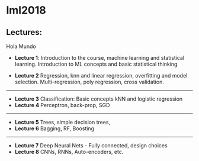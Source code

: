 # lml2018
## Lectures:

Hola Mundo

- **Lecture 1**:	Introduction to the course, machine learning and statistical learning. Introduction to ML concepts and basic statistical thinking

- **Lecture 2** 	Regression, knn and linear regression, overfitting and model selection. Multi-regression, poly regression, cross validation.

---

-  **Lecture 3**	 Classification: Basic concepts
kNN and logistic regression
-  **Lecture 4** 	Perceptron, back-prop, SGD 

---

-  **Lecture 5** 	Trees, simple decision trees, 
-  **Lecture 6** 	Bagging, RF, Boosting 

---
- **Lecture 7** Deep Neural Nets - Fully connected, design choices
- **Lecture 8** CNNs, RNNs, Auto-encoders, etc.